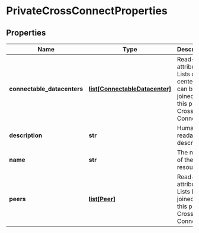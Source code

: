 # PrivateCrossConnectProperties

## Properties
| Name | Type | Description | Notes |
| ------------ | ------------- | ------------- | ------------- |
| **connectable_datacenters** | [**list[ConnectableDatacenter]**](ConnectableDatacenter.md) | Read-Only attribute. Lists data centers that can be joined to this private Cross-Connect. | [optional] [readonly]  |
| **description** | **str** | Human-readable description. | [optional]  |
| **name** | **str** | The name of the  resource. | [optional]  |
| **peers** | [**list[Peer]**](Peer.md) | Read-Only attribute. Lists LAN&#39;s joined to this private Cross-Connect. | [optional] [readonly]  |


